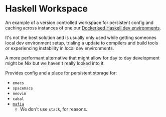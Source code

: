 # Haskell Workspace

An example of a version controlled workspace for persistent config and caching across instances
of one our [Dockerised Haskell dev environments](https://hub.docker.com/r/irreverentpixelfeats/dev-haskell/).

It's not the best solution and is usually only used while getting someones local dev environment setup,
trialing a update to compilers and build tools or experiencing instability in local dev environments.

A more performant alternative that might allow for day to day development might be Nix but we haven't really
looked into it.

Provides config and a place for persistent storage for:

- `emacs`
- `spacemacs`
- `neovim`
- `cabal`
- [`mafia`](https://github.com/haskell-mafia/mafia)
    - We don't use `stack`, for reasons.
